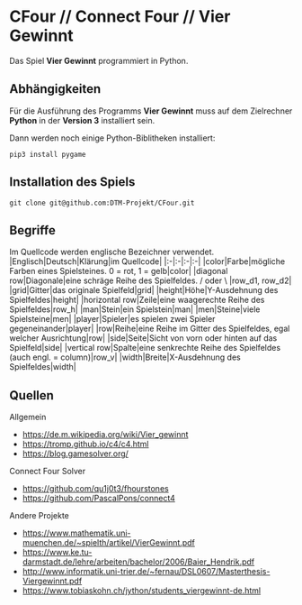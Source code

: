 # CFour // Connect Four // Vier Gewinnt

Das Spiel __Vier Gewinnt__ programmiert in Python.

## Abhängigkeiten
Für die Ausführung des Programms __Vier Gewinnt__
muss auf dem Zielrechner __Python__ in der __Version 3__ installiert sein.

Dann werden noch einige Python-Biblitheken installiert:
```
pip3 install pygame
```

## Installation des Spiels
```
git clone git@github.com:DTM-Projekt/CFour.git
```

## Begriffe

Im Quellcode werden englische Bezeichner verwendet.
|Englisch|Deutsch|Klärung|im Quellcode|
|:-|:-|:-|:-|
|color|Farbe|mögliche Farben eines Spielsteines. 0 = rot, 1 = gelb|color|
|diagonal row|Diagonale|eine schräge Reihe des Spielfeldes. / oder \\ |row_d1, row_d2|
|grid|Gitter|das originale Spielfeld|grid|
|height|Höhe|Y-Ausdehnung des Spielfeldes|height|
|horizontal row|Zeile|eine waagerechte Reihe des Spielfeldes|row_h|
|man|Stein|ein Spielstein|man|
|men|Steine|viele Spielsteine|men|
|player|Spieler|es spielen zwei Spieler gegeneinander|player|
|row|Reihe|eine Reihe im Gitter des Spielfeldes, egal welcher Ausrichtung|row|
|side|Seite|Sicht von vorn oder hinten auf das Spielfeld|side|
|vertical row|Spalte|eine senkrechte Reihe des Spielfeldes (auch engl. = column)|row_v|
|width|Breite|X-Ausdehnung des Spielfeldes|width|

## Quellen

Allgemein
* https://de.m.wikipedia.org/wiki/Vier_gewinnt
* https://tromp.github.io/c4/c4.html
* https://blog.gamesolver.org/

Connect Four Solver
* https://github.com/qu1j0t3/fhourstones
* https://github.com/PascalPons/connect4

Andere Projekte
* https://www.mathematik.uni-muenchen.de/~spielth/artikel/VierGewinnt.pdf
* https://www.ke.tu-darmstadt.de/lehre/arbeiten/bachelor/2006/Baier_Hendrik.pdf
* http://www.informatik.uni-trier.de/~fernau/DSL0607/Masterthesis-Viergewinnt.pdf
* https://www.tobiaskohn.ch/jython/students_viergewinnt-de.html
